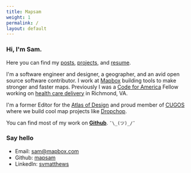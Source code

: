 ```yaml
---
title: Mapsam
weight: 1
permalink: /
layout: default
---
```


### Hi, I'm **Sam**.

Here you can find my [posts](/posts), [projects](/projects), and [resume](/resume).

I'm a software engineer and designer, a geographer, and an avid open source software contributor. I work at [Mapbox](https://mapbox.com) building tools to make stronger and faster maps. Previously I was a [Code for America](http://codeforamerica.org) Fellow working on [health care delivery](https://mapsam.com/rva/) in Richmond, VA.

I'm a former Editor for the [Atlas of Design](http://atlasofdesign.org) and proud member of [CUGOS](http://cugos.org) where we build cool map projects like [Dropchop](https://github.com/cugos/dropchop).

You can find most of my work on **[Github](http://github.com/mapsam)**. `¯\_(ツ)_/¯`

### Say hello

* Email: [sam@mapbox.com](sam@mapbox.com)
* Github: [mapsam](http://github.com/mapsam)
* LinkedIn: [svmatthews](https://www.linkedin.com/in/svmatthews)
